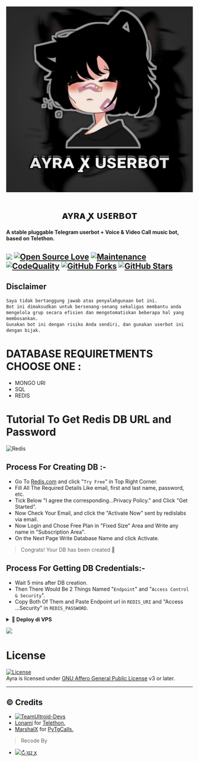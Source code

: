 <p align="center">
  <img src="./resources/extras/logo.jpg" alt="Ayra Logo">
</p>
<h1 align="center">
  <b>ᴀʏʀᴀ ꭙ ᴜꜱᴇʀʙᴏᴛ​</b>
</h1>

<b>A stable pluggable Telegram userbot + Voice & Video Call music bot, based on Telethon.</b>

<a href="https://github.com/naya1503/Ayra/commits"> <img src="https://img.shields.io/github/last-commit/naya1503/Ayra?color=red&logo=github&logoColor=blue&style=for-the-badge" /></a>
[![Open Source Love](https://badges.frapsoft.com/os/v2/open-source.png?v=103)](https://github.com/naya1503/Ayra)
[![Maintenance](https://img.shields.io/badge/Maintained%3F-Yes-blue)](https://GitHub.com/naya1503/Ayra/graphs/commit-activity)
[![CodeQuality](https://img.shields.io/codacy/grade/a723cb464d5a4d25be3152b5d71de82d?color=blue&logo=codacy)](https://app.codacy.com/gh/naya1503/Ayra/dashboard)
[![GitHub Forks](https://img.shields.io/github/forks/naya1503/Ayra?&logo=github)](https://github.com/naya1503/Ayra/fork)
[![GitHub Stars](https://img.shields.io/github/stars/naya1503/Ayra?&logo=github)](https://github.com/naya1503/Ayra/stargazers)
----

## Disclaimer

```
Saya tidak bertanggung jawab atas penyalahgunaan bot ini.
Bot ini dimaksudkan untuk bersenang-senang sekaligus membantu anda
mengelola grup secara efisien dan mengotomatiskan beberapa hal yang membosankan.
Gunakan bot ini dengan risiko Anda sendiri, dan gunakan userbot ini dengan bijak.
```

# DATABASE REQUIRETMENTS CHOOSE ONE :
- MONGO URI
- SQL
- REDIS

# Tutorial To Get Redis DB URL and Password
![Redis](https://img.shields.io/badge/redis-%23DD0031.svg?style=for-the-badge&logo=redis&logoColor=white)

## Process For Creating DB :-   
- Go To [Redis.com](Https://redis.com) and click "`Try Free`" in Top Right Corner.   
- Fill All The Required Details Like email, first and last name, password, etc.   
- Tick Below "I agree the corresponding...Privacy Policy." and Click "Get Started".   
- Now Check Your Email, and click the "Activate Now" sent by redislabs via email.   
- Now Login and Chose Free Plan in "Fixed Size" Area and Write any name in "Subscription Area".   
- On the Next Page Write Database Name and click Activate.   
   
> Congrats! Your DB has been created 🥳   
   
## Process For Getting DB Credentials:-   
- Wait 5 mins after DB creation.   
- Then There Would Be 2 Things Named "`Endpoint`" and "`Access Control & Security`".   
- Copy Both Of Them and Paste Endpoint url in `REDIS_URI` and "Access ...Security" in `REDIS_PASSWORD`.   


<details>
<summary><b>🔗 Deploy di VPS</b></summary>
<br>

### Tutorial Deploy di VPS


 • `git clone https://github.com/naya1503/Ayra`

 • `cd Ayra`

 • `bash installer.sh`

 • `nano .env`
  - isi vars API_ID, API_HASH, MONGO_URI, DAN SESSION
  - Jika sudah 
  - ketik ctrl + S
  - ctrl + X

 • `screen -S Ayra`

 • `bash start`

</details>

<p><a href="https://heroku.com/deploy?template=https://github.com/naya1503/Ayra"><img src="https://img.shields.io/badge/BUAT DI-HEROKU-aqua?style=plastic&logo=heroku&logoColor=gold"width="300" /></a></p>

</details>

# License
[![License](https://www.gnu.org/graphics/agplv3-155x51.png)](LICENSE)   
Ayra is licensed under [GNU Affero General Public License](https://www.gnu.org/licenses/agpl-3.0.en.html) v3 or later.

---

## © Credits
* [![TeamUltroid-Devs](https://img.shields.io/static/v1?label=Teamultroid&message=devs&color=critical)](https://t.me/UltroidDevs)
* [Lonami](https://github.com/LonamiWebs/) for [Telethon.](https://github.com/LonamiWebs/Telethon)
* [MarshalX](https://github.com/MarshalX) for [PyTgCalls.](https://github.com/MarshalX/tgcalls)

> Recode By
* [![↻ꝛɪᴢ ꭙ](https://img.shields.io/static/v1?label=↻ꝛɪᴢ&message=ꭙ&color=critical)](https://t.me/rizzvbss)
